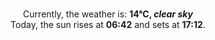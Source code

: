 <p  align="center"><br/>Currently, the weather is: <b> 14°C, <i>clear sky</i></b></br>Today, the sun rises at <b>06:42</b> and sets at <b>17:12</b>.</p>